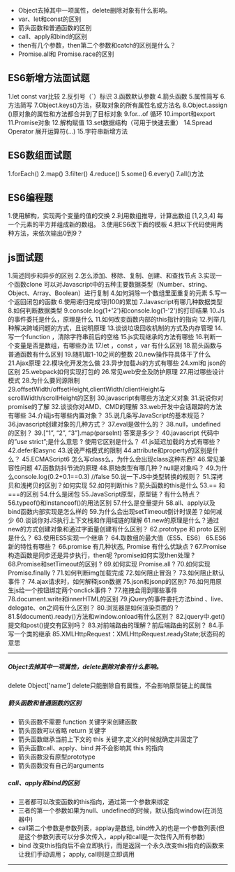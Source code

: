 * Object去掉其中一项属性，delete删除对象有什么影响。
* var、let和const的区别
* 箭头函数和普通函数的区别
* call、apply和bind的区别
* then有几个参数，then第二个参数和catch的区别是什么？
* Promise.all和 Promise.race的区别
## ES6新增方法面试题

1.let const var比较
2.反引号（`）标识
3.函数默认参数
4.箭头函数
5.属性简写
6.方法简写
7.Object.keys()方法，获取对象的所有属性名或方法名
8.Object.assign ()原对象的属性和方法都合并到了目标对象
9.for...of 循环
10.import和export
11.Promise对象
12.解构赋值
13.set数据结构（可用于快速去重）
14.Spread Operator 展开运算符(...)
15.字符串新增方法


## ES6数组面试题

1.forEach()
2.map()
3.filter()
4.reduce()
5.some()
6.every()
7.all()方法
## ES6编程题

1.使用解构，实现两个变量的值的交换
2.利用数组推导，计算出数组 [1,2,3,4] 每一个元素的平方并组成新的数组。
3.使用ES6改下面的模板
4.把以下代码使用两种方法，来依次输出0到9？

## js面试题

1.简述同步和异步的区别
2.怎么添加、移除、复制、创建、和查找节点
3.实现一个函数clone 可以对Javascript中的五种主要数据类型（Number、string、Object、Array、Boolean）进行复制
4.如何消除一个数组里面重复的元素
5.写一个返回闭包的函数
6.使用递归完成1到100的累加
7.Javascript有哪几种数据类型
8.如何判断数据类型
9.console.log(1+'2')和console.log(1-'2')的打印结果
10.Js的事件委托是什么，原理是什么
11.如何改变函数内部的this指针的指向
12.列举几种解决跨域问题的方式，且说明原理
13.谈谈垃圾回收机制的方式及内存管理
14.写一个function ，清除字符串前后的空格
15.js实现继承的方法有哪些
16.判断一个变量是否是数组，有哪些办法
17.let ，const ，var 有什么区别
18.箭头函数与普通函数有什么区别
19.随机取1-10之间的整数
20.new操作符具体干了什么
21.Ajax原理
22.模块化开发怎么做
23.异步加载Js的方式有哪些
24.xml和 json的区别
25.webpack如何实现打包的
26.常见web安全及防护原理
27.用过哪些设计模式
28.为什么要同源限制
29.offsetWidth/offsetHeight,clientWidth/clientHeight与scrollWidth/scrollHeight的区别
30.javascript有哪些方法定义对象
31.说说你对promise的了解
32.谈谈你对AMD、CMD的理解
33.web开发中会话跟踪的方法有哪些
34.介绍js有哪些内置对象？
35.说几条写JavaScript的基本规范？
36.javascript创建对象的几种方式？
37.eval是做什么的？
38.null，undefined 的区别？
39.[“1”, “2”, “3”].map(parseInt) 答案是多少？
40.javascript 代码中的”use strict”;是什么意思 ? 使用它区别是什么？
41.js延迟加载的方式有哪些？
42.defer和async
43.说说严格模式的限制
44.attribute和property的区别是什么？
45.ECMAScript6 怎么写class么，为什么会出现class这种东西?
46.常见兼容性问题
47.函数防抖节流的原理
48.原始类型有哪几种？null是对象吗？
49.为什么console.log(0.2+0.1==0.3) //false
50.说一下JS中类型转换的规则？
51.深拷贝和浅拷贝的区别？如何实现
52.如何判断this？箭头函数的this是什么
53.== 和 ===的区别
54.什么是闭包
55.JavaScript原型，原型链 ? 有什么特点？
56.typeof()和instanceof()的用法区别
57.什么是变量提升
58.all、apply以及bind函数内部实现是怎么样的
59.为什么会出现setTimeout倒计时误差？如何减少
60.谈谈你对JS执行上下文栈和作用域链的理解
61.new的原理是什么？通过new的方式创建对象和通过字面量创建有什么区别？
62.prototype 和 proto 区别是什么？
63.使用ES5实现一个继承？
64.取数组的最大值（ES5、ES6）
65.ES6新的特性有哪些？
66.promise 有几种状态, Promise 有什么优缺点 ?
67.Promise构造函数是同步还是异步执行，then呢 ?promise如何实现then处理 ?
68.Promise和setTimeout的区别 ?
69.如何实现 Promise.all ?
70.如何实现 Promise.finally ?
71.如何判断img加载完成
72.如何阻止冒泡？
73.如何阻止默认事件？
74.ajax请求时，如何解释json数据
75.json和jsonp的区别?
76.如何用原生js给一个按钮绑定两个onclick事件？
77.拖拽会用到哪些事件
78.document.write和innerHTML的区别
79.jQuery的事件委托方法bind 、live、delegate、on之间有什么区别？
80.浏览器是如何渲染页面的？
81.$(document).ready()方法和window.onload有什么区别？
82.jquery中.get()提交和post()提交有区别吗？
83.对前端路由的理解？前后端路由的区别？
84.手写一个类的继承
85.XMLHttpRequest：XMLHttpRequest.readyState;状态码的意思

---
##### Object去掉其中一项属性，delete删除对象有什么影响。
delete Object['name']
delete只能删除自有属性，不会影响原型链上的属性

##### 箭头函数和普通函数的区别
* 箭头函数不需要 function 关键字来创建函数
* 箭头函数可以省略 return 关键字
* 箭头函数继承当前上下文的 this 关键字,定义的时候就确定并固定了
* 箭头函数call、apply、bind 并不会影响其 this 的指向
* 箭头函数没有原型prototype
* 箭头函数没有自己的arguments

##### call、apply和bind的区别
* 三者都可以改变函数的this指向，通过第一个参数来绑定
* 三者的第一个参数如果为null、undefined的时候，默认指向window(在浏览器中)
* call第二个参数是参数列表，applay是数组, bind传入的也是一个参数列表(但是这个参数列表可以分多次传入，apply和call是一次性传入所有参数)
* bind 改变this指向后不会立即执行，而是返回一个永久改变this指向的函数来让我们手动调用； apply, call则是立即调用




---